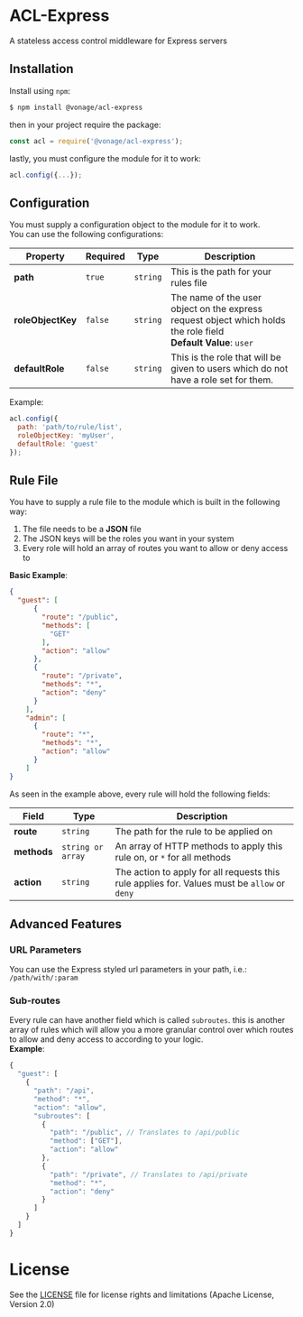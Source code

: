 # ACL-Express

A stateless access control middleware for Express servers

## Installation
Install using `npm`:
```bash
$ npm install @vonage/acl-express
```

then in your project require the package:
```js
const acl = require('@vonage/acl-express');
```

lastly, you must configure the module for it to work:
```js
acl.config({...});
```

## Configuration
You must supply a configuration object to the module for it to work.<br/>
You can use the following configurations:

Property | Required | Type | Description
| --- | --- | --- | --- |
**path** | `true` | `string` | This is the path for your rules file 
**roleObjectKey** | `false` | `string` | The name of the user object on the express request object which holds the role field<br>**Default Value**: `user`
**defaultRole** | `false` | `string` | This is the role that will be given to users which do not have a role set for them.

Example:
```js
acl.config({
  path: 'path/to/rule/list',
  roleObjectKey: 'myUser',
  defaultRole: 'guest'
});
```

## Rule File
You have to supply a rule file to the module which is built in the following way:
1. The file needs to be a **JSON** file
2. The JSON keys will be the roles you want in your system
3. Every role will hold an array of routes you want to allow or deny access to

**Basic Example**:
```json
{
  "guest": [
      {
        "route": "/public",
        "methods": [
          "GET"
        ],
        "action": "allow"
      },
      {
        "route": "/private",
        "methods": "*",
        "action": "deny"
      }
    ],
    "admin": [
      {
        "route": "*",
        "methods": "*",
        "action": "allow"
      }
    ]
}
```

As seen in the example above, every rule will hold the following fields:

Field | Type | Description
| --- | --- | --- |
**route** | `string` | The path for the rule to be applied on
**methods** | `string or array` | An array of HTTP methods to apply this rule on, or `*` for all methods
**action** | `string` | The action to apply for all requests this rule applies for. Values must be `allow` or `deny`

## Advanced Features

### URL Parameters
You can use the Express styled url parameters in your path, i.e.: `/path/with/:param`

### Sub-routes
Every rule can have another field which is called `subroutes`. this is another array of rules which will allow you a more granular control over which routes to allow and deny access to according to your logic.<br/>
**Example**:
```js
{
  "guest": [
    {
      "path": "/api",
      "method": "*",
      "action": "allow",
      "subroutes": [
        {
          "path": "/public", // Translates to /api/public
          "method": ["GET"],
          "action": "allow"
        },
        {
          "path": "/private", // Translates to /api/private
          "method": "*",
          "action": "deny"
        }
      ]
    }
  ]
}
``` 

# License

See the [LICENSE](https://github.com/Vonage/acl-express/blob/master/LICENSE.txt) file for license rights and limitations (Apache License, Version 2.0)
